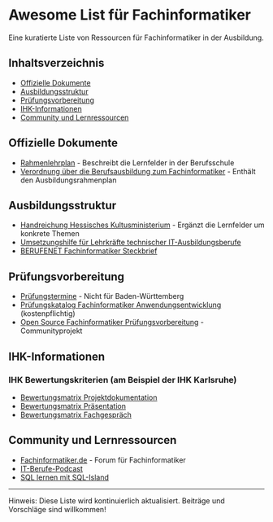 # Awesome List für Fachinformatiker

Eine kuratierte Liste von Ressourcen für Fachinformatiker in der Ausbildung.

## Inhaltsverzeichnis

- [Offizielle Dokumente](#offizielle-dokumente)
- [Ausbildungsstruktur](#ausbildungsstruktur)
- [Prüfungsvorbereitung](#prüfungsvorbereitung)
- [IHK-Informationen](#ihk-informationen)
- [Community und Lernressourcen](#community-und-lernressourcen)

## Offizielle Dokumente

- [Rahmenlehrplan](https://www.kmk.org/fileadmin/Dateien/pdf/Bildung/BeruflicheBildung/rlp/Fachinformatiker_19-12-13_EL.pdf) - Beschreibt die Lernfelder in der Berufsschule
- [Verordnung über die Berufsausbildung zum Fachinformatiker](https://www.gesetze-im-internet.de/fiausbv/BJNR025000020.html) - Enthält den Ausbildungsrahmenplan

## Ausbildungsstruktur

- [Handreichung Hessisches Kultusministerium](https://kultus.hessen.de/sites/kultusministerium.hessen.de/files/2021-11/handreichung_fachinformatiker_in_it-system-elektronikeri_in.pdf) - Ergänzt die Lernfelder um konkrete Themen
- [Umsetzungshilfe für Lehrkräfte technischer IT-Ausbildungsberufe](https://www.isb.bayern.de/fileadmin/user_upload/Berufliche_Schulen/Berufsschule/Material/Aufgaben_Technische_IT-Berufe/HR_technische_it_ausbildungsberufe_2020.pdf)
- [BERUFENET Fachinformatiker Steckbrief](https://web.arbeitsagentur.de/berufenet/beruf/steckbrief/13814)

## Prüfungsvorbereitung

- [Prüfungstermine](https://www.ihk-aka.de/pruefungen) - Nicht für Baden-Württemberg
- [Prüfungskatalog Fachinformatiker Anwendungsentwicklung](https://www.u-form-shop.de/ihk-pruefungen/pruefungskataloge-abschlusspruefung/fachinformatiker-fachinformatikerin-anwendungsentwicklung-pruefungskatalog-fuer-die-ihk-abschlusspruefung) (kostenpflichtig)
- [Open Source Fachinformatiker Prüfungsvorbereitung](https://fachinformatikerpruefungsvorbereitung.de/) - Communityprojekt

## IHK-Informationen

### IHK Bewertungskriterien (am Beispiel der IHK Karlsruhe)
- [Bewertungsmatrix Projektdokumentation](https://www.ihk.de/blueprint/servlet/resource/blob/5348302/75f9e7df3ae41b42592dc1228408717b/bewertungskriterien-projektdokumentation-pdf--data.pdf)
- [Bewertungsmatrix Präsentation](https://www.ihk.de/blueprint/servlet/resource/blob/5347960/360760bdfc53b0a17b6725b5517268a9/bewertungskriterien-praesentation-it-berufe-pdf--data.pdf)
- [Bewertungsmatrix Fachgespräch](https://www.ihk.de/blueprint/servlet/resource/blob/5347952/bbabee8b5913d5b073c694d32b883748/bewertungskriterien-fachgespraech-it-berufe-pdf--data.pdf)

## Community und Lernressourcen

- [Fachinformatiker.de](https://fachinformatiker.de) - Forum für Fachinformatiker
- [IT-Berufe-Podcast](https://it-berufe-podcast.de/)
- [SQL lernen mit SQL-Island]([https://it-berufe-podcast.de/](https://sql-island.informatik.uni-kl.de))

---

Hinweis: Diese Liste wird kontinuierlich aktualisiert. Beiträge und Vorschläge sind willkommen!

